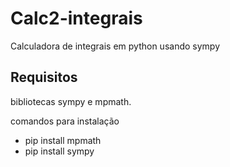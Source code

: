 # Calc2-integrais
Calculadora de integrais em python usando sympy

<h2>Requisitos</h2>

bibliotecas sympy e mpmath.

comandos para instalação
- pip install mpmath
- pip install sympy
